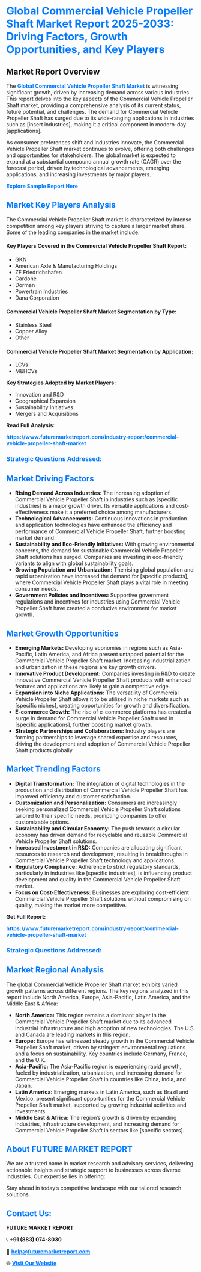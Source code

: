<h1 style="color: #007BFF;">Global Commercial Vehicle Propeller Shaft Market Report 2025-2033: Driving Factors, Growth Opportunities, and Key Players</h1>

<section id="overview">
<h2>Market Report Overview</h2>
<p>The <a href="https://www.futuremarketreport.com/industry-report/commercial-vehicle-propeller-shaft-market" style="color: #007BFF; text-decoration: none;"><strong>Global Commercial Vehicle Propeller Shaft Market</strong></a> is witnessing significant growth, driven by increasing demand across various industries. This report delves into the key aspects of the Commercial Vehicle Propeller Shaft market, providing a comprehensive analysis of its current status, future potential, and challenges. The demand for Commercial Vehicle Propeller Shaft has surged due to its wide-ranging applications in industries such as [insert industries], making it a critical component in modern-day [applications].</p>
<p>As consumer preferences shift and industries innovate, the Commercial Vehicle Propeller Shaft market continues to evolve, offering both challenges and opportunities for stakeholders. The global market is expected to expand at a substantial compound annual growth rate (CAGR) over the forecast period, driven by technological advancements, emerging applications, and increasing investments by major players.</p>
</section>

<section id="overview">
<p><a href="https://www.futuremarketreport.com/request-sample/reportId=93190" style="color: #007BFF; text-decoration: none;"><strong>Explore Sample Report Here</strong></a></p>
</section>

<section id="key-players">
<h2 style="color: #007BFF;">Market Key Players Analysis</h2>
<p>The Commercial Vehicle Propeller Shaft market is characterized by intense competition among key players striving to capture a larger market share. Some of the leading companies in the market include:</p>
<h4>Key Players Covered in the Commercial Vehicle Propeller Shaft Report:</h4>
<ul><li>GKN</li><li>American Axle &amp; Manufacturing Holdings</li><li>ZF Friedrichshafen</li><li>Cardone</li><li>Dorman</li><li>Powertrain Industries</li><li>Dana Corporation</li></ul>
<h4>Commercial Vehicle Propeller Shaft Market Segmentation by Type:</h4>
<ul><li>Stainless Steel</li><li>Copper Alloy</li><li>Other</li></ul>

<h4>Commercial Vehicle Propeller Shaft Market Segmentation by Application:</h4>
<ul><li>LCVs</li><li>M&amp;HCVs</li></ul>
<p><strong>Key Strategies Adopted by Market Players:</strong></p>
<ul>
<li>Innovation and R&D</li>
<li>Geographical Expansion</li>
<li>Sustainability Initiatives</li>
<li>Mergers and Acquisitions</li>
</ul>
</section>

<section>
<p><strong>Read Full Analysis: </strong></p><a href="https://www.futuremarketreport.com/industry-report/commercial-vehicle-propeller-shaft-market" style="color: #007BFF; text-decoration: none;"><strong>https://www.futuremarketreport.com/industry-report/commercial-vehicle-propeller-shaft-market</strong></a>
<h3 style="color: #007BFF;">Strategic Questions Addressed:</h3>
</section>

<section id="driving-factors">
<h2 style="color: #007BFF;">Market Driving Factors</h2>
<ul>
<li><strong>Rising Demand Across Industries:</strong> The increasing adoption of Commercial Vehicle Propeller Shaft in industries such as [specific industries] is a major growth driver. Its versatile applications and cost-effectiveness make it a preferred choice among manufacturers.</li>
<li><strong>Technological Advancements:</strong> Continuous innovations in production and application technologies have enhanced the efficiency and performance of Commercial Vehicle Propeller Shaft, further boosting market demand.</li>
<li><strong>Sustainability and Eco-Friendly Initiatives:</strong> With growing environmental concerns, the demand for sustainable Commercial Vehicle Propeller Shaft solutions has surged. Companies are investing in eco-friendly variants to align with global sustainability goals.</li>
<li><strong>Growing Population and Urbanization:</strong> The rising global population and rapid urbanization have increased the demand for [specific products], where Commercial Vehicle Propeller Shaft plays a vital role in meeting consumer needs.</li>
<li><strong>Government Policies and Incentives:</strong> Supportive government regulations and incentives for industries using Commercial Vehicle Propeller Shaft have created a conducive environment for market growth.</li>
</ul>
</section>

<section id="growth-opportunities">
<h2 style="color: #007BFF;">Market Growth Opportunities</h2>
<ul>
<li><strong>Emerging Markets:</strong> Developing economies in regions such as Asia-Pacific, Latin America, and Africa present untapped potential for the Commercial Vehicle Propeller Shaft market. Increasing industrialization and urbanization in these regions are key growth drivers.</li>
<li><strong>Innovative Product Development:</strong> Companies investing in R&D to create innovative Commercial Vehicle Propeller Shaft products with enhanced features and applications are likely to gain a competitive edge.</li>
<li><strong>Expansion into Niche Applications:</strong> The versatility of Commercial Vehicle Propeller Shaft allows it to be utilized in niche markets such as [specific niches], creating opportunities for growth and diversification.</li>
<li><strong>E-commerce Growth:</strong> The rise of e-commerce platforms has created a surge in demand for Commercial Vehicle Propeller Shaft used in [specific applications], further boosting market growth.</li>
<li><strong>Strategic Partnerships and Collaborations:</strong> Industry players are forming partnerships to leverage shared expertise and resources, driving the development and adoption of Commercial Vehicle Propeller Shaft products globally.</li>
</ul>
</section>

<section id="trending-factors">
<h2 style="color: #007BFF;">Market Trending Factors</h2>
<ul>
<li><strong>Digital Transformation:</strong> The integration of digital technologies in the production and distribution of Commercial Vehicle Propeller Shaft has improved efficiency and customer satisfaction.</li>
<li><strong>Customization and Personalization:</strong> Consumers are increasingly seeking personalized Commercial Vehicle Propeller Shaft solutions tailored to their specific needs, prompting companies to offer customizable options.</li>
<li><strong>Sustainability and Circular Economy:</strong> The push towards a circular economy has driven demand for recyclable and reusable Commercial Vehicle Propeller Shaft solutions.</li>
<li><strong>Increased Investment in R&D:</strong> Companies are allocating significant resources to research and development, resulting in breakthroughs in Commercial Vehicle Propeller Shaft technology and applications.</li>
<li><strong>Regulatory Compliance:</strong> Adherence to strict regulatory standards, particularly in industries like [specific industries], is influencing product development and quality in the Commercial Vehicle Propeller Shaft market.</li>
<li><strong>Focus on Cost-Effectiveness:</strong> Businesses are exploring cost-efficient Commercial Vehicle Propeller Shaft solutions without compromising on quality, making the market more competitive.</li>
</ul>
</section>

<section>
<p><strong>Get Full Report: </strong></p><a href="https://www.futuremarketreport.com/industry-report/commercial-vehicle-propeller-shaft-market" style="color: #007BFF; text-decoration: none;"><strong>https://www.futuremarketreport.com/industry-report/commercial-vehicle-propeller-shaft-market</strong></a>
<h3 style="color: #007BFF;">Strategic Questions Addressed:</h3>
</section>


<section id="regional-analysis">
<h2 style="color: #007BFF;">Market Regional Analysis</h2>
<p>The global Commercial Vehicle Propeller Shaft market exhibits varied growth patterns across different regions. The key regions analyzed in this report include North America, Europe, Asia-Pacific, Latin America, and the Middle East & Africa:</p>
<ul>
<li><strong>North America:</strong> This region remains a dominant player in the Commercial Vehicle Propeller Shaft market due to its advanced industrial infrastructure and high adoption of new technologies. The U.S. and Canada are leading markets in this region.</li>
<li><strong>Europe:</strong> Europe has witnessed steady growth in the Commercial Vehicle Propeller Shaft market, driven by stringent environmental regulations and a focus on sustainability. Key countries include Germany, France, and the U.K.</li>
<li><strong>Asia-Pacific:</strong> The Asia-Pacific region is experiencing rapid growth, fueled by industrialization, urbanization, and increasing demand for Commercial Vehicle Propeller Shaft in countries like China, India, and Japan.</li>
<li><strong>Latin America:</strong> Emerging markets in Latin America, such as Brazil and Mexico, present significant opportunities for the Commercial Vehicle Propeller Shaft market, supported by growing industrial activities and investments.</li>
<li><strong>Middle East & Africa:</strong> The region’s growth is driven by expanding industries, infrastructure development, and increasing demand for Commercial Vehicle Propeller Shaft in sectors like [specific sectors].</li>
</ul>
</section>

<footer>
<h2 style="color: #007BFF;">About FUTURE MARKET REPORT</h2>
<p>We are a trusted name in market research and advisory services, delivering actionable insights and strategic support to businesses across diverse industries. Our expertise lies in offering:</p>

<p>Stay ahead in today’s competitive landscape with our tailored research solutions.</p>

<h2 style="color: #007BFF;">Contact Us:</h2>
<p><strong>FUTURE MARKET REPORT</strong></p>
<p>📞 <strong>+91 (883) 074-8030</strong></p>
<p>📧 <strong><a href="mailto:help@futuremarketreport.com" style="color: #007BFF;">help@futuremarketreport.com</a></strong></p>
<p>🌐 <strong><a href="https://www.futuremarketreport.com/" style="color: #007BFF;">Visit Our Website</a></strong></p>
</footer>